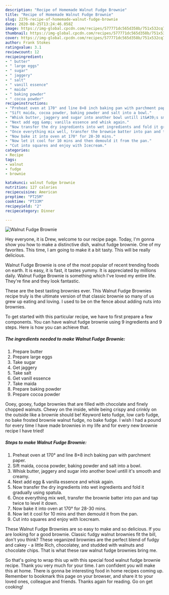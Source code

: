 ```yaml
---
description: "Recipe of Homemade Walnut Fudge Brownie"
title: "Recipe of Homemade Walnut Fudge Brownie"
slug: 2276-recipe-of-homemade-walnut-fudge-brownie
date: 2020-08-25T13:24:46.058Z
image: https://img-global.cpcdn.com/recipes/577771dc565d358b/751x532cq70/walnut-fudge-brownie-recipe-main-photo.jpg
thumbnail: https://img-global.cpcdn.com/recipes/577771dc565d358b/751x532cq70/walnut-fudge-brownie-recipe-main-photo.jpg
cover: https://img-global.cpcdn.com/recipes/577771dc565d358b/751x532cq70/walnut-fudge-brownie-recipe-main-photo.jpg
author: Frank Stokes
ratingvalue: 3.1
reviewcount: 12
recipeingredient:
- " butter"
- " large eggs"
- " sugar"
- " jaggery"
- " salt"
- " vanill essence"
- " maida"
- " baking powder"
- " cocoa powder"
recipeinstructions:
- "Preheat oven at 170° and line 8×8 inch baking pan with parchment paper."
- "Sift maida, cocoa powder, baking powder and salt into a bowl."
- "Whisk butter, jaggery and sugar into another bowl untill it&#39;s smooth and creamy."
- "Next add egg &amp; vanilla essence and whisk again."
- "Now transfer the dry ingredients into wet ingredients and fold it gradually using spatula."
- "Once everything mix well, transfer the brownie batter into pan and tap twice to level it down."
- "Now bake it into oven at 170° for 28-30 mins."
- "Now let it cool for 10 mins and then demould it from the pan."
- "Cut into squares and enjoy with Icecream."
categories:
- Recipe
tags:
- walnut
- fudge
- brownie

katakunci: walnut fudge brownie 
nutrition: 127 calories
recipecuisine: American
preptime: "PT25M"
cooktime: "PT33M"
recipeyield: "2"
recipecategory: Dinner

---
```



![Walnut Fudge Brownie](https://img-global.cpcdn.com/recipes/577771dc565d358b/751x532cq70/walnut-fudge-brownie-recipe-main-photo.jpg)

Hey everyone, it is Drew, welcome to our recipe page. Today, I'm gonna show you how to make a distinctive dish, walnut fudge brownie. One of my favorites. This time, I am going to make it a bit tasty. This will be really delicious.

Walnut Fudge Brownie is one of the most popular of recent trending foods on earth. It is easy, it is fast, it tastes yummy. It is appreciated by millions daily. Walnut Fudge Brownie is something which I've loved my entire life. They're fine and they look fantastic.

These are the best tasting brownies ever. This Walnut Fudge Brownies recipe truly is the ultimate version of that classic brownie so many of us grew up eating and loving. I used to be on the fence about adding nuts into brownies.


To get started with this particular recipe, we have to first prepare a few components. You can have walnut fudge brownie using 9 ingredients and 9 steps. Here is how you can achieve that.

<!--inarticleads1-->

##### The ingredients needed to make Walnut Fudge Brownie:

1. Prepare  butter
1. Prepare  large eggs
1. Take  sugar
1. Get  jaggery
1. Take  salt
1. Get  vanill essence
1. Take  maida
1. Prepare  baking powder
1. Prepare  cocoa powder


Ooey, gooey, fudge brownies that are filled with chocolate and finely chopped walnuts. Chewy on the inside, while being crispy and crinkly on the outside like a brownie should be! Keyword keto fudge, low carb fudge, no bake frosted brownie walnut fudge, no bake fudge. I wish I had a pound for every time I have made brownies in my life and for every new brownie recipe I have tried! 

<!--inarticleads2-->

##### Steps to make Walnut Fudge Brownie:

1. Preheat oven at 170° and line 8×8 inch baking pan with parchment paper.
1. Sift maida, cocoa powder, baking powder and salt into a bowl.
1. Whisk butter, jaggery and sugar into another bowl untill it&#39;s smooth and creamy.
1. Next add egg &amp; vanilla essence and whisk again.
1. Now transfer the dry ingredients into wet ingredients and fold it gradually using spatula.
1. Once everything mix well, transfer the brownie batter into pan and tap twice to level it down.
1. Now bake it into oven at 170° for 28-30 mins.
1. Now let it cool for 10 mins and then demould it from the pan.
1. Cut into squares and enjoy with Icecream.


These Walnut Fudge Brownies are so easy to make and so delicious. If you are looking for a good brownie. Classic fudgy walnut brownies fit the bill, don&#39;t you think? These veganized brownies are the perfect blend of fudgy and cakey - a little Rich, chocolatey, and studded with walnuts and chocolate chips. That is what these raw walnut fudge brownies bring me. 

So that's going to wrap this up with this special food walnut fudge brownie recipe. Thank you very much for your time. I am confident you will make this at home. There is gonna be interesting food in home recipes coming up. Remember to bookmark this page on your browser, and share it to your loved ones, colleague and friends. Thanks again for reading. Go on get cooking!
